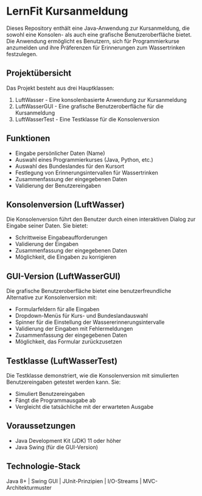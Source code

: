 # LernFit Kursanmeldung
Dieses Repository enthält eine Java-Anwendung zur Kursanmeldung, die sowohl eine Konsolen- als auch eine grafische Benutzeroberfläche bietet. 
Die Anwendung ermöglicht es Benutzern, sich für Programmierkurse anzumelden und ihre Präferenzen für Erinnerungen zum Wassertrinken festzulegen.

## Projektübersicht
Das Projekt besteht aus drei Hauptklassen:

1. LuftWasser - Eine konsolenbasierte Anwendung zur Kursanmeldung
2. LuftWasserGUI - Eine grafische Benutzeroberfläche für die Kursanmeldung
3. LuftWasserTest - Eine Testklasse für die Konsolenversion
## Funktionen
- Eingabe persönlicher Daten (Name)
- Auswahl eines Programmierkurses (Java, Python, etc.)
- Auswahl des Bundeslandes für den Kursort
- Festlegung von Erinnerungsintervallen für Wassertrinken
- Zusammenfassung der eingegebenen Daten
- Validierung der Benutzereingaben
## Konsolenversion (LuftWasser)
Die Konsolenversion führt den Benutzer durch einen interaktiven Dialog zur Eingabe seiner Daten. Sie bietet:

- Schrittweise Eingabeaufforderungen
- Validierung der Eingaben
- Zusammenfassung der eingegebenen Daten
- Möglichkeit, die Eingaben zu korrigieren
## GUI-Version (LuftWasserGUI)
Die grafische Benutzeroberfläche bietet eine benutzerfreundliche Alternative zur Konsolenversion mit:

- Formularfeldern für alle Eingaben
- Dropdown-Menüs für Kurs- und Bundeslandauswahl
- Spinner für die Einstellung der Wassererinnerungsintervalle
- Validierung der Eingaben mit Fehlermeldungen
- Zusammenfassung der eingegebenen Daten
- Möglichkeit, das Formular zurückzusetzen
## Testklasse (LuftWasserTest)
Die Testklasse demonstriert, wie die Konsolenversion mit simulierten Benutzereingaben getestet werden kann. Sie:

- Simuliert Benutzereingaben
- Fängt die Programmausgabe ab
- Vergleicht die tatsächliche mit der erwarteten Ausgabe
## Voraussetzungen
- Java Development Kit (JDK) 11 oder höher
- Java Swing (für die GUI-Version)
## Technologie-Stack
Java 8+ | Swing GUI | JUnit-Prinzipien | I/O-Streams | MVC-Architekturmuster
  
